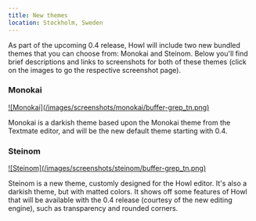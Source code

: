 ```yaml
---
title: New themes
location: Stockholm, Sweden
---
```


As part of the upcoming 0.4 release, Howl will include two new bundled themes
that you can choose from: Monokai and Steinom. Below you'll find brief
descriptions and links to screenshots for both of these themes (click on the
images to go the respective screenshot page).

### Monokai

<a href="/screenshots/monokai.html">
![Monokai](/images/screenshots/monokai/buffer-grep_tn.png) </a>

Monokai is a darkish theme based upon the Monokai theme from the Textmate
editor, and will be the new default theme starting with 0.4.

### Steinom

<a href="/screenshots/steinom.html">
![Steinom](/images/screenshots/steinom/buffer-grep_tn.png) </a>

Steinom is a new theme, customly designed for the Howl editor. It's also a
darkish theme, but with matted colors. It shows off some features of Howl that
will be available with the 0.4 release (courtesy of the new editing engine),
such as transparency and rounded corners.
